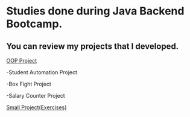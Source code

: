 # Studies done during Java Backend Bootcamp.

## You can review my projects that I developed.
[OOP Project](https://github.com/cagrikucukbesleme/JavaBackendBootcamp/tree/master/OopProjects/src)


-Student Automation Project


-Box Fight Project


-Salary Counter Project




[Small Project(Exercises)](https://github.com/cagrikucukbesleme/JavaBackendBootcamp/tree/master/SmalProjects/src)
